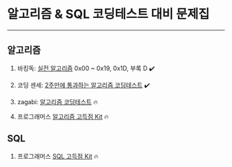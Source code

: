 # 알고리즘 & SQL 코딩테스트 대비 문제집

---

## 알고리즘

1. 바킹독: [실전 알고리즘](https://blog.encrypted.gg/category/%EA%B0%95%EC%A2%8C/%EC%8B%A4%EC%A0%84%20%EC%95%8C%EA%B3%A0%EB%A6%AC%EC%A6%98) 0x00 ~ 0x19, 0x1D, 부록 D ✔️

2. 코딩 센세: [2주만에 통과하는 알고리즘 코딩테스트](https://inf.run/RQLZ) ✔️

3. zagabi: [알고리즘 코딩테스트](https://www.inflearn.com/course/10%EC%A3%BC%EC%99%84%EC%84%B1-%EC%BD%94%EB%94%A9%ED%85%8C%EC%8A%A4%ED%8A%B8-%ED%81%B0%EB%8F%8C) 🔥

4. 프로그래머스 [알고리즘 고득점 Kit](https://school.programmers.co.kr/learn/challenges?tab=algorithm_practice_kit) 🔥

## SQL

1. 프로그래머스 [SQL 고득점 Kit](https://school.programmers.co.kr/learn/challenges?tab=sql_practice_kit) 🔥
